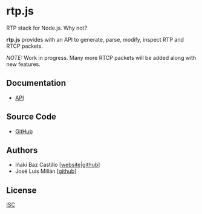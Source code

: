 # rtp.js

RTP stack for Node.js. Why not?

**rtp.js** provides with an API to generate, parse, modify, inspect RTP and RTCP packets.

_NOTE:_ Work in progress. Many more RTCP packets will be added along with new features.


## Documentation

* [API](https://versatica.github.io/rtp.js/)


## Source Code

* [GitHub](https://github.com/versatica/rtp.js/)


## Authors

* Iñaki Baz Castillo [[website](https://inakibaz.me)|[github](https://github.com/ibc/)]
* José Luis Millán [[github](https://github.com/jmillan/)]


## License

[ISC](./LICENSE)
